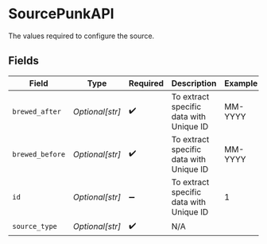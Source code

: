 # SourcePunkAPI

The values required to configure the source.


## Fields

| Field                                   | Type                                    | Required                                | Description                             | Example                                 |
| --------------------------------------- | --------------------------------------- | --------------------------------------- | --------------------------------------- | --------------------------------------- |
| `brewed_after`                          | *Optional[str]*                         | :heavy_check_mark:                      | To extract specific data with Unique ID | MM-YYYY                                 |
| `brewed_before`                         | *Optional[str]*                         | :heavy_check_mark:                      | To extract specific data with Unique ID | MM-YYYY                                 |
| `id`                                    | *Optional[str]*                         | :heavy_minus_sign:                      | To extract specific data with Unique ID | 1                                       |
| `source_type`                           | *Optional[str]*                         | :heavy_check_mark:                      | N/A                                     |                                         |